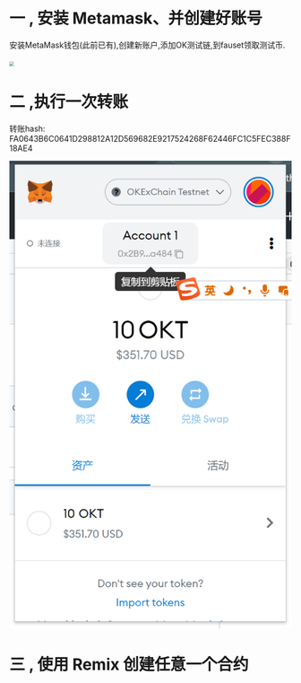 # 一 , 安装 Metamask、并创建好账号

安装MetaMask钱包(此前已有),创建新账户,添加OK测试链,到fauset领取测试币.

<img src="W1-1%E4%BD%9C%E4%B8%9A.assets/%E6%90%9C%E7%8B%97%E6%88%AA%E5%9B%BE20220223063337.png" style="zoom: 50%;" />

# 二 ,执行一次转账

转账hash:   FA0643B6C0641D298812A12D569682E9217524268F62446FC1C5FEC388F18AE4 



![](https://github.com/sinycat/OK_DengLian_Learn_SmartChain/blob/main/w-1-1/%E6%90%9C%E7%8B%97%E6%88%AA%E5%9B%BE20220223063337.png)

# 三  , 使用 Remix 创建任意一个合约








